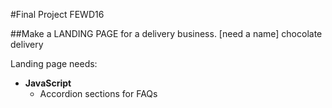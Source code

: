 #Final Project FEWD16

##Make a LANDING PAGE for a delivery business.
[need a name] chocolate delivery

Landing page needs:
+ __JavaScript__
  + Accordion sections for FAQs
